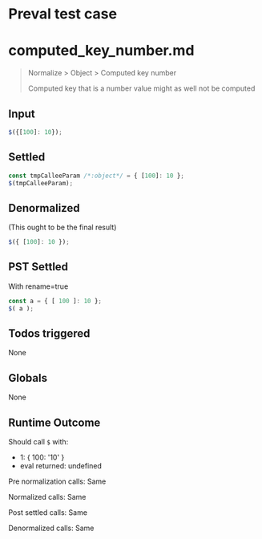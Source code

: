 # Preval test case

# computed_key_number.md

> Normalize > Object > Computed key number
>
> Computed key that is a number value might as well not be computed

## Input

`````js filename=intro
$({[100]: 10});
`````


## Settled


`````js filename=intro
const tmpCalleeParam /*:object*/ = { [100]: 10 };
$(tmpCalleeParam);
`````


## Denormalized
(This ought to be the final result)

`````js filename=intro
$({ [100]: 10 });
`````


## PST Settled
With rename=true

`````js filename=intro
const a = { [ 100 ]: 10 };
$( a );
`````


## Todos triggered


None


## Globals


None


## Runtime Outcome


Should call `$` with:
 - 1: { 100: '10' }
 - eval returned: undefined

Pre normalization calls: Same

Normalized calls: Same

Post settled calls: Same

Denormalized calls: Same
